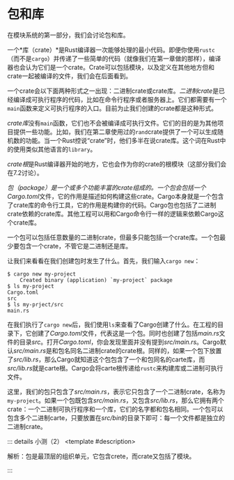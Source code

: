 <script setup>
import {
  QuizProvider,
  Quiz,
  RadioHolder,
  Radio,
  Input
} from "../../components/quiz"

</script>

# 包和库

在模块系统的第一部分，我们会讨论包和库。

一个*库（crate）*是Rust编译器一次能够处理的最小代码。即便你使用`rustc`（而不是`cargo`）并传递了一些简单的代码（就像我们在第一章做的那样），编译器也会认为它们是一个crate。Crate可以包括模块，以及定义在其他地方但和crate一起被编译的文件，我们会在后面看到。

一个crate会以下面两种形式之一出现：二进制crate或crate库。*二进制crate*是已经编译成可执行程序的代码，比如在命令行程序或者服务器上。它们都需要有一个`main`函数来定义可执行程序的入口。目前为止我们创建的crate都是这种形式。

*crate库*没有`main`函数，它们也不会被编译成可执行文件。它们的目的是为其他项目提供一些功能。比如，我们在第二章使用过的`rand`crate提供了一个可以生成随机数的功能。当一个Rust控说“crate”时，他们多半在说crate库。这个词在Rust中的使用类似其他语言的`library`。

*crate根*是Rust编译器开始的地方，它也会作为你的crate的根模块（这部分我们会在7.2讨论）。

*包（package）*是一个或多个功能丰富的crate组成的。一个包会包括一个*Cargo.toml*文件，它的作用是描述如何构建这些crate。Cargo本身就是一个包含了crate库的命令行工具，它的作用是构建你的代码。Cargo包也包括了二进制crate依赖的crate库。其他工程可以用和Cargo命令行一样的逻辑来依赖Cargo这个crate库。

一个包可以包括任意数量的二进制crate，但最多只能包括一个crate库。一个包最少要包含一个crate，不管它是二进制还是库。

让我们来看看在我们创建包时发生了什么。首先，我们输入`cargo new`：

```
$ cargo new my-project
    Created binary (application) `my-project` package
$ ls my-project
Cargo.toml
src
$ ls my-prject/src
main.rs
```

在我们执行了`cargo new`后，我们使用`ls`来查看了Cargo创建了什么。在工程的目录下，它创建了*Cargo.toml*文件，代表这是一个包。同时也创建了包括*main.rs*文件的目录*src*。打开*Cargo.toml*，你会发现里面并没有提到*src/main.rs*。Cargo默认*src/main.rs*是和包名同名二进制crate的crate根。同样的，如果一个包下放置了*src/lib.rs*，那么Cargo就知道这个包包含了一个和包同名的carte库，而*src/lib.rs*就是carte根。Cargo会将carte根传递给`rustc`来构建库或二进制可执行文件。

这里，我们的包只包含了*src/main.rs*，表示它只包含了一个二进制crate，名称为`my-project`。如果一个包既包含*src/main.rs*，又包含*src/lib.rs*，那么它拥有两个crate：一个二进制可执行程序和一个库，它们的名字都和包名相同。一个包可以包含多个二进制carte，只要放置在*src/bin*的目录下即可：每一个文件都是独立的二进制crate。

::: details 小测（2）
<QuizProvider>
<Quiz>
<template #description>

解析：包是最顶层的组织单元，它包含crete，而crate又包括了模块。

</template>
<template #quiz>

以下哪一项是正确的包含关系？“A>B”表示“A包含B”

<RadioHolder>
<Radio label="包>crate>模块" answer />
<Radio label="模块>crate>包" />
<Radio label="crate>包>模块" />
</RadioHolder>

</template>
</Quiz>

<Quiz>
<template #description>

解析：*main.rs*提供了一个二进制crate，*lib.rs*提供了一个crate库，*bin/alt.rs*提供了一个二进制crate。*util.rs*可能作为一个模块被其他crate调用，但它在Rust中并不是一个特殊的名字，所以并不能构成一个crate。*build.rs*是构建的脚本。

</template>
<template #quiz>

假设现有一个Rust包`foobar`：

```
foobar
├── Cargo.toml
├── build.rs
└── src/
    ├── main.rs
    ├── util.rs
    ├── lib.rs
    └── bin/
        └── alt.rs
```

这个包包含多少个crate？使用数字表示你的结论：

<Input answer="3" />

</template>
</Quiz>
</QuizProvider>
:::
